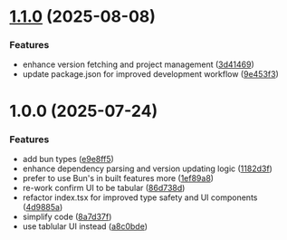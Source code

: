 # [1.1.0](https://github.com/obviyus/uv-up/compare/v1.0.0...v1.1.0) (2025-08-08)


### Features

* enhance version fetching and project management ([3d41469](https://github.com/obviyus/uv-up/commit/3d414694504f5fcf66b52c1383924b8531671c3e))
* update package.json for improved development workflow ([9e453f3](https://github.com/obviyus/uv-up/commit/9e453f34c939cc7c796f93b18409e7f2ea37c424))

# 1.0.0 (2025-07-24)


### Features

* add bun types ([e9e8ff5](https://github.com/obviyus/uv-up/commit/e9e8ff5dd8f931f33597bf61a9d0057ab01921f9))
* enhance dependency parsing and version updating logic ([1182d3f](https://github.com/obviyus/uv-up/commit/1182d3f953f7f22f01109a173c157bafb4707cba))
* prefer to use Bun's in built features more ([1ef89a8](https://github.com/obviyus/uv-up/commit/1ef89a815e3f1133902012ab9f0b321d42a9c726))
* re-work confirm UI to be tabular ([86d738d](https://github.com/obviyus/uv-up/commit/86d738de576b2de61bc26d83b3c5d1d40b8f94d3))
* refactor index.tsx for improved type safety and UI components ([4d9885a](https://github.com/obviyus/uv-up/commit/4d9885a2022cf3ff88de9185fcd97efd4843781e))
* simplify code ([8a7d37f](https://github.com/obviyus/uv-up/commit/8a7d37f7b9eed0b032dac717e5f4b0fcb6aab385))
* use tablular UI instead ([a8c0bde](https://github.com/obviyus/uv-up/commit/a8c0bde4245c0ecd6418678df269229ce69e8e89))

